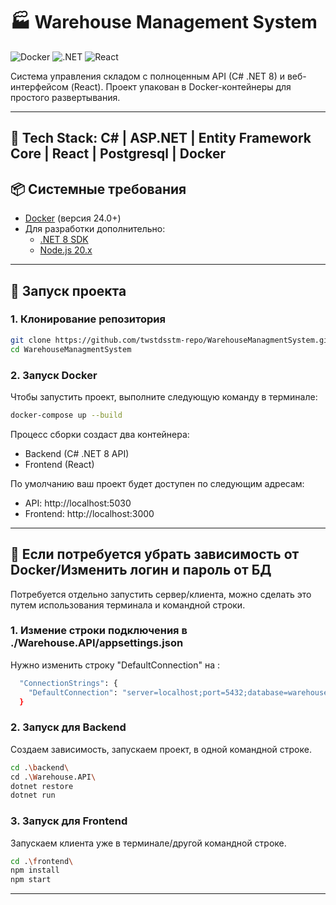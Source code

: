 # 🏭 Warehouse Management System

![Docker](https://img.shields.io/badge/Docker-2CA5E0?style=flat&logo=docker&logoColor=white)
![.NET](https://img.shields.io/badge/.NET-512BD4?style=flat&logo=dotnet&logoColor=white)
![React](https://img.shields.io/badge/React-20232A?style=flat&logo=react&logoColor=61DAFB)

Система управления складом с полноценным API (C# .NET 8) и веб-интерфейсом (React). Проект упакован в Docker-контейнеры для простого развертывания.

---

## 🔧 Tech Stack: C# | ASP.NET | Entity Framework Core | React | Postgresql | Docker

## 📦 Системные требования

- [Docker](https://www.docker.com/products/docker-desktop) (версия 24.0+)
- Для разработки дополнительно:
  - [.NET 8 SDK](https://dotnet.microsoft.com/download)
  - [Node.js 20.x](https://nodejs.org/)

---

## 🚀 Запуск проекта

### 1. Клонирование репозитория
```bash
git clone https://github.com/twstdsstm-repo/WarehouseManagmentSystem.git
cd WarehouseManagmentSystem
```

### 2. Запуск Docker
Чтобы запустить проект, выполните следующую команду в терминале:
```bash
docker-compose up --build
```
Процесс сборки создаст два контейнера:

- Backend (C# .NET 8 API)
- Frontend (React)

По умолчанию ваш проект будет доступен по следующим адресам:

- API: http://localhost:5030
- Frontend: http://localhost:3000

---

## 🔧 Если потребуется убрать зависимость от Docker/Изменить логин и пароль от БД

Потребуется отдельно запустить сервер/клиента, можно сделать это путем использования терминала и командной строки.
### 1. Измение строки подключения в ./Warehouse.API/appsettings.json

Нужно изменить строку "DefaultConnection" на :
```bash
  "ConnectionStrings": {
    "DefaultConnection": "server=localhost;port=5432;database=warehouse_db;username=your_username;password=your_password"
  }
```

### 2. Запуск для Backend

Создаем зависимость, запускаем проект, в одной командной строке.

```bash
cd .\backend\
cd .\Warehouse.API\
dotnet restore
dotnet run
```

### 3. Запуск для Frontend

Запускаем клиента уже в терминале/другой командной строке.

```bash
cd .\frontend\
npm install
npm start
```

---